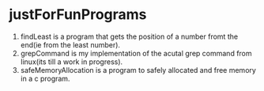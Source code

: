 # justForFunPrograms
1) findLeast is a program that gets the position of a number fromt the end(ie from the least number).
2) grepCommand is my implementation of the acutal grep command from linux(its till a work in progress).
3) safeMemoryAllocation is a program to safely allocated and free memory in a c program.